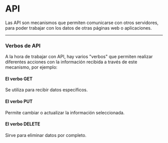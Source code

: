 # API

Las API son mecanismos que permiten comunicarse con otros servidores, para poder trabajar con los datos de otras páginas web o aplicaciones.

***

### Verbos de API

A la hora de trabajar con API, hay varios "verbos" que permiten realizar diferentes acciones con la información recibida a través de este mecanismo, por ejemplo:

#### El verbo GET

Se utiliza para recibir datos específicos.

#### El verbo PUT

Permite cambiar o actualizar la información seleccionada.

#### El verbo DELETE

Sirve para eliminar datos por completo.
